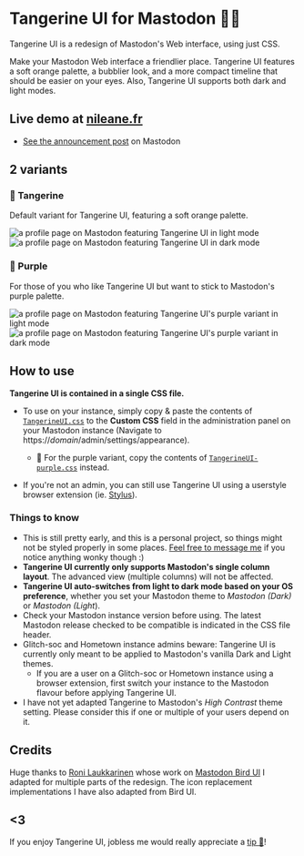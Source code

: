 # Tangerine UI for Mastodon 🍊🐘

Tangerine UI is a redesign of Mastodon's Web interface, using just CSS.

Make your Mastodon Web interface a friendlier place. Tangerine UI features a soft orange palette, a bubblier look, and a more compact timeline that should be easier on your eyes. Also, Tangerine UI supports both dark and light modes.

## Live demo at [nileane.fr](https://nileane.fr)
* [See the announcement post](https://nileane.fr/@nileane/110691663040709608) on Mastodon

## 2 variants

### 🍊 Tangerine
Default variant for Tangerine UI, featuring a soft orange palette.

![a profile page on Mastodon featuring Tangerine UI in light mode](https://github.com/nileane/TangerineUI-for-Mastodon/assets/914451/77f49e2a-74c7-4d94-a427-c991289f2383)
![a profile page on Mastodon featuring Tangerine UI in dark mode](https://github.com/nileane/TangerineUI-for-Mastodon/assets/914451/6891bfde-c5a2-43a6-8357-76c5f8b0f8d3)

### 🪻 Purple
For those of you who like Tangerine UI but want to stick to Mastodon's purple palette.

![a profile page on Mastodon featuring Tangerine UI's purple variant in light mode](https://github.com/nileane/TangerineUI-for-Mastodon/assets/914451/f3ab51d2-c94d-4192-a1c8-6d15b0d9025a)
![a profile page on Mastodon featuring Tangerine UI's purple variant in dark mode](https://github.com/nileane/TangerineUI-for-Mastodon/assets/914451/2322a5ea-6fce-4acc-9e53-92a9bae72e89)

## How to use
**Tangerine UI is contained in a single CSS file.**  

* To use on your instance, simply copy & paste the contents of [`TangerineUI.css`](https://github.com/nileane/TangerineUI-for-Mastodon/blob/main/TangerineUI.css) to the **Custom CSS** field in the administration panel on your Mastodon instance (Navigate to https://*domain*/admin/settings/appearance).
   * 🪻 For the purple variant, copy the contents of [`TangerineUI-purple.css`](https://github.com/nileane/TangerineUI-for-Mastodon/blob/main/TangerineUI-purple.css) instead.

* If you're not an admin, you can still use Tangerine UI using a userstyle browser extension (ie. [Stylus](https://add0n.com/stylus.html)).

### Things to know
* This is still pretty early, and this is a personal project, so things might not be styled properly in some places. [Feel free to message me](https://nileane.fr/@nileane) if you notice anything wonky though :)
* **Tangerine UI currently only supports Mastodon's single column layout**. The advanced view (multiple columns) will not be affected.
* **Tangerine UI auto-switches from light to dark mode based on your OS preference**, whether you set your Mastodon theme to *Mastodon (Dark)* or *Mastodon (Light*).
* Check your Mastodon instance version before using. The latest Mastodon release checked to be compatible is indicated in the CSS file header.
* Glitch-soc and Hometown instance admins beware: Tangerine UI is currently only meant to be applied to Mastodon's vanilla Dark and Light themes.
    * If you are a user on a Glitch-soc or Hometown instance using a browser extension, first switch your instance to the Mastodon flavour before applying Tangerine UI.
* I have not yet adapted Tangerine to Mastodon's *High Contrast* theme setting. Please consider this if one or multiple of your users depend on it.

## Credits
Huge thanks to [Roni Laukkarinen](https://mementomori.social/@rolle) whose work on [Mastodon Bird UI](https://github.com/ronilaukkarinen/mastodon-bird-ui) I adapted for multiple parts of the redesign. The icon replacement implementations I have also adapted from Bird UI.

## <3
If you enjoy Tangerine UI, jobless me would really appreciate a [tip 💛](https://ko-fi.com/nileane)!
